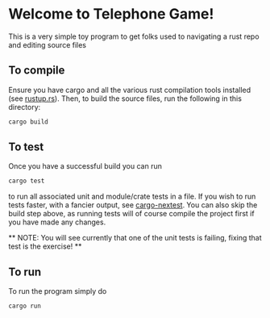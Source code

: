 # Welcome to Telephone Game!
This is a very simple toy program to get folks used to navigating a rust repo and editing source files

## To compile
Ensure you have cargo and all the various rust compilation tools installed (see [rustup.rs](https://rustup.rs/)). Then, to build the source files, run the following in this directory:
```sh
cargo build
```

## To test
Once you have a successful build you can run
```sh
cargo test
```
to run all associated unit and module/crate tests in a file. If you wish to run tests faster, with a fancier output, see [cargo-nextest](http://nexte.st). 
You can also skip the build step above, as running tests will of course compile the project first if you have made any changes. 

** NOTE: You will see currently that one of the unit tests is failing, fixing that test is the exercise! **

## To run
To run the program simply do 
```sh
cargo run
```

